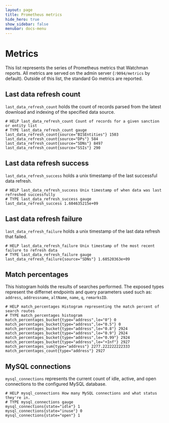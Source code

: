 ```yaml
---
layout: page
title: Prometheus metrics
hide_hero: true
show_sidebar: false
menubar: docs-menu
---
```


# Metrics

This list represents the series of Prometheus metrics that Watchman reports. All metrics are served on the admin server (`:9094/metrics` by default). Outside of this list, the standard Go metrics are reported.

## Last data refresh count

`last_data_refresh_count` holds the count of records parsed from the latest download and indexing of the specified data source.

```
# HELP last_data_refresh_count Count of records for a given sanction or entity list
# TYPE last_data_refresh_count gauge
last_data_refresh_count{source="BISEntities"} 1503
last_data_refresh_count{source="DPs"} 584
last_data_refresh_count{source="SDNs"} 8497
last_data_refresh_count{source="SSIs"} 290
```

## Last data refresh success

`last_data_refresh_success` holds a unix timestamp of the last successful data refresh.

```
# HELP last_data_refresh_success Unix timestamp of when data was last refreshed successfully
# TYPE last_data_refresh_success gauge
last_data_refresh_success 1.604635215e+09
```

## Last data refresh failure

`last_data_refresh_failure` holds a unix timestamp of the last data refresh that failed.

```
# HELP last_data_refresh_failure Unix timestamp of the most recent failure to refresh data
# TYPE last_data_refresh_failure gauge
last_data_refresh_failure{source="SDNs"} 1.60520363e+09
```

## Match percentages

This histogram holds the results of searches performed. The exposed types represent the differnet endpoints and query parameters used such as: `address`, `addressname`, `altName`, `name`, `q`, `remarksID`.

```
# HELP match_percentages Histogram representing the match percent of search routes
# TYPE match_percentages histogram
match_percentages_bucket{type="address",le="0"} 0
match_percentages_bucket{type="address",le="0.5"} 0
match_percentages_bucket{type="address",le="0.8"} 2924
match_percentages_bucket{type="address",le="0.9"} 2924
match_percentages_bucket{type="address",le="0.99"} 2924
match_percentages_bucket{type="address",le="+Inf"} 2927
match_percentages_sum{type="address"} 2277.222222222333
match_percentages_count{type="address"} 2927
```

## MySQL connections

`mysql_connections` represents the current count of idle, active, and open connections to the configured MySQL database.

```
# HELP mysql_connections How many MySQL connections and what status they're in.
# TYPE mysql_connections gauge
mysql_connections{state="idle"} 1
mysql_connections{state="inuse"} 0
mysql_connections{state="open"} 1
```
